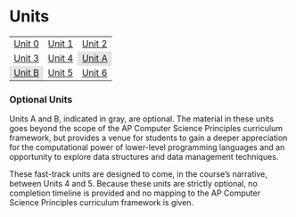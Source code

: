 # Units

<table>
  <tr>
    <td><a href="{{ site.baseurl }}/units/unit0">Unit 0</a></td>
    <td><a href="{{ site.baseurl }}/units/unit1">Unit 1</a></td>
    <td><a href="{{ site.baseurl }}/units/unit2">Unit 2</a></td>
  </tr>
  <tr>
    <td><a href="{{ site.baseurl }}/units/unit3">Unit 3</a></td>
    <td><a href="{{ site.baseurl }}/units/unit4">Unit 4</a></td>
    <td bgcolor="#E5E5E5"><a href="{{ site.baseurl }}/units/unitA">Unit A</a></td>
  </tr>
  <tr>
    <td bgcolor="#E5E5E5"><a href="{{ site.baseurl }}/units/unitB">Unit B</a></td>
    <td><a href="{{ site.baseurl }}/units/unit5">Unit 5</a></td>
    <td><a href="{{ site.baseurl }}/units/unit6">Unit 6</a></td>
  </tr>
</table>


### **Optional Units**

Units A and B, indicated in gray, are optional. The material in these units goes beyond the scope of the AP Computer Science Principles curriculum framework, but provides a venue for students to gain a deeper appreciation for the computational power of lower-level programming languages and an opportunity to explore data structures and data management techniques.

These fast-track units are designed to come, in the course’s narrative, between Units 4 and 5. Because these units are strictly optional, no completion timeline is provided and no mapping to the AP Computer Science Principles curriculum framework is given.
